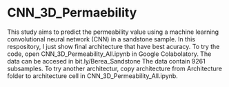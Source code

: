 # CNN_3D_Permaebility
This study aims to predict the permeability value using a machine learning convolutional neural network (CNN) in a sandstone sample.
In this respository, I just show final architecture that have best acuracy.
To try the code, open CNN_3D_Permeability_All.ipynb in Google Colabolatory.
The data can be accesed in bit.ly/Berea_Sandstone
The data contain 9261 subsamples.
To try another architectur, copy architecture from Architecture folder to architecture cell in CNN_3D_Permeability_All.ipynb.

